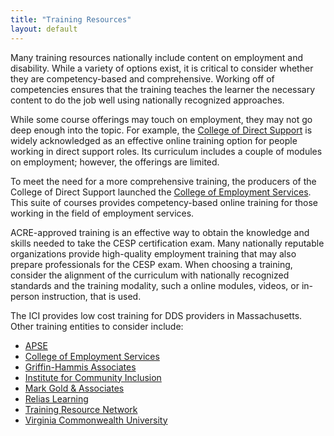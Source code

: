 ```yaml
---
title: "Training Resources"
layout: default
---
```

Many training resources nationally include content on employment and disability. While a variety of options exist, it is critical to consider whether they are competency-based and comprehensive. Working off of competencies ensures that the training teaches the learner the necessary content to do the job well using nationally recognized approaches.  

While some course offerings may touch on employment, they may not go deep enough into the topic. For example, the [College of Direct Support](http://directcourseonline.com/directsupport/) is widely acknowledged as an effective online training option for people working in direct support roles. Its curriculum includes a couple of modules on employment; however, the offerings are limited.

To meet the need for a more comprehensive training, the producers of the College of Direct Support launched the [College of Employment Services](http://directcourseonline.com/employmentservices/). This suite of courses provides competency-based online training for those working in the field of employment services.  

ACRE-approved training is an effective way to obtain the knowledge and skills needed to take the CESP certification exam. Many nationally reputable organizations provide high-quality employment training that may also prepare professionals for the CESP exam. When choosing a training, consider the alignment of the curriculum with nationally recognized standards and the training modality, such a online modules, videos, or in-person instruction, that is used.

The ICI provides low cost training for DDS providers in Massachusetts. Other training entities to consider include:

-	[APSE](http://www.apse.org/training/)
-	[College of Employment Services](http://directcourseonline.com/employment-services/)
-	[Griffin-Hammis Associates](http://www.griffinhammis.com/onlinetraining.html)
-	[Institute for Community Inclusion](http://archive.communityinclusion.org/staff.php?staff_id=11)
-	[Mark Gold & Associates](http://www.marcgold.com)
-	[Relias Learning](http://www.reliaslearning.com/intellectual-and-developmental-disabilities)
-	[Training Resource Network](https://trn-store.com/catalog/65)
-	[Virginia Commonwealth University](http://www.worksupport.com/training/courses.cfm)
